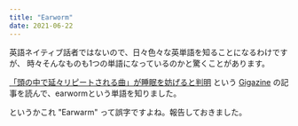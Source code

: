 ```yaml
---
title: "Earworm"
date: 2021-06-22
---
```


英語ネイティブ話者ではないので、日々色々な英単語を知ることになるわけですが、
時々そんなものも1つの単語になっているのかと驚くことがあります。

[「頭の中で延々リピートされる曲」が睡眠を妨げると判明](https://gigazine.net/news/20210617-earworms-disruptive-sleep/)
という
[Gigazine](https://gigazine.net/) の記事を読んで、earwormという単語を知りました。

というかこれ "Earwarm" って誤字ですよね。報告しておきました。
